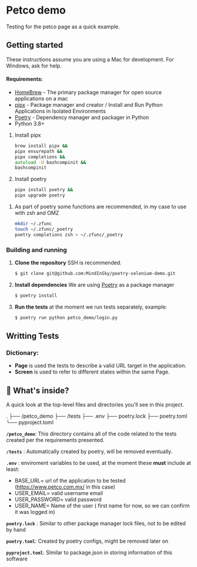 # Petco demo

Testing for the petco page as a quick example.

## Getting started

These instructions assume you are using a Mac for development. For Windows, ask for help.

#### Requirements:

- [HomeBrew](https://brew.sh/) - The primary package manager for open source applications on a mac
- [pipx](https://pypa.github.io/pipx/installation/) - Package manager and creator / Install and Run Python Applications in Isolated Environments
- [Poetry](https://python-poetry.org/docs/) - Dependency manager and packager in Python
- Python 3.8+

1. Install pipx

   ```zsh
   brew install pipx &&
   pipx ensurepath &&
   pipx completions &&
   autoload -U bashcompinit &&
   bashcompinit
   ```

1. Install poetry

   ```zsh
   pipx install poetry &&
   pipx upgrade poetry
   ```
<!-- This should be enough  -->

1. As part of poetry some functions are recommended, in my case to use with zsh and OMZ

   ```zsh
   mkdir ~/.zfunc
   touch ~/.zfunc/_poetry
   poetry completions zsh > ~/.zfunc/_poetry
   ```

### Building and running

1. **Clone the repository**
   SSH is recommended.

   ```zsh
   $ git clone git@github.com:MindInSky/poetry-selenium-demo.git
   ```

1. **Install dependencies** We are using
   [Poetry](https://python-poetry.org/docs) as a
   package manager

   ```zsh
   $ poetry install
   ```

1. **Run the tests** at the moment we run tests separately, example:

   ```zsh
   $ poetry run python petco_demo/login.py
   ```

## Writting Tests

### Dictionary:

- **Page** is used the tests to describe a valid URL target in the application.
- **Screen** is used to refer to different states within the same Page.


## 🧐 What's inside?

A quick look at the top-level files and directories you'll see in this project.

   .
   ├── /petco_demo
   ├── /tests
   ├── .env
   ├── poetry.lock
   ├── poetry.toml
   └── pyproject.toml


**`/petco_demo`**: This directory contains all of the code related to the tests created per the requirements presented.

**`/tests`** : Automatically created by poetry, will be removed eventually.

**`.env`** : enviroment variables to be used, at the moment these **must** include at least:
   - BASE_URL= url of the application to be tested (https://www.petco.com.mx/ in this case)
   - USER_EMAIL= valid username email
   - USER_PASSWORD= valid password
   - USER_NAME= Name of the user ( first name for now, so we can confirm it was logged in)

**`poetry.lock`** : Similar to other package manager lock files, not to be edited by hand

**`poetry.toml`**: Created by poetry configs, might be removed later on

**`pyproject.toml`**: SImilar to package.json in storing information of this software
